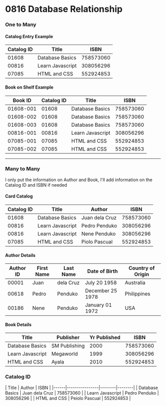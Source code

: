 # 0816 Database Relationship

### One to Many

#### Catalog Entry Example
| Catalog ID |    Title   | ISBN |  
|------|----------------|--------|
| 01608 | Database Basics | 758573060 |
| 00816 | Learn Javascript | 308056296 | 
| 07085 | HTML and CSS  | 552924853 |

#### Book on Shelf Example
| Book ID |  Catalog ID  |  Title   | ISBN | 
|------|----------------|--------|--------|
| 01608-001 |01608 | Database Basics | 758573060 |
| 01608-002 |01608 | Database Basics | 758573060 |
| 01608-003 |01608 | Database Basics | 758573060 |
| 00816-001 | 00816 | Learn Javascript | 308056296 |
| 07085-001 | 07085  | HTML and CSS  | 552924853 |
| 07085-002 | 07085 | HTML and CSS  | 552924853 |

**************************************

### Many to Many
I only put the information on Author and Book, I'll add information on the Catalog ID and ISBN if needed

#### Card Catalog
| Catalog  ID  |  Title   | Author | ISBN | 
|------|----------------|--------|--------|
| 01608 | Database Basics | Juan dela Cruz | 758573060 |
| 00816 | Learn Javascript | Pedro Penduko | 308056296 |
| 00816 | Learn Javascript | Nene Penduko | 308056296 |
| 07085 | HTML and CSS  | Piolo Pascual | 552924853 | 

#### Author Details
| Author ID  |  First Name   | Last Name | Date of Birth | Country of Origin
|------|----------------|--------|--------| ------|
| 00001 | Juan | dela Cruz | July 20 1958 | Australia |
| 00618 | Pedro | Penduko | December 25 1978 | Philippines |
| 00186 | Nene | Penduko | January 01 1972 | USA |

#### Book Details
| Title |  Publisher  | Yr Published | ISBN | 
|------|----------------|--------|--------| 
| Database Basics  | SM Publishing | 2000| 758573060  | 
| Learn Javascript | Megaworld | 1999 | 308056296 |
| HTML and CSS | Ayala | 2010 | 552924853|

### Catalog ID
|  Title   | Author | ISBN | 
|------|----------------|--------|--------|
| Database Basics | Juan dela Cruz | 758573060 |
| Learn Javascript | Pedro Penduko | 308056296 |
| HTML and CSS | Peiolo Pascual |  552924853 |




